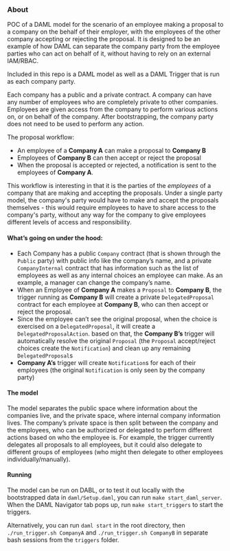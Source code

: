 ### About
POC of a DAML model for the scenario of an employee making a proposal to a company on the behalf of their employer, with the employees of the other company accepting or rejecting the proposal. It is designed to be an example of how DAML can separate the company party from the employee parties who can act on behalf of it, without having to rely on an external IAM/RBAC.

Included in this repo is a DAML model as well as a DAML Trigger that is run as each company party.

Each company has a public and a private contract. A company can have any number of employees who are completely private to other companies. Employees are given access from the company to perform various actions on, or on behalf of the company. After bootstrapping, the company party does not need to be used to perform any action.

The proposal workflow:
-   An employee of a  **Company A**  can make a proposal to  **Company B**
-   Employees of  **Company B**  can then accept or reject the proposal
-   When the proposal is accepted or rejected, a notification is sent to the employees of  **Company A**.

This workflow is interesting in that it is the parties of the _employees_ of a company that are making and accepting the proposals. Under a single party model, the company's party would have to make and accept the proposals themselves - this would require employees to have to share access to the company's party, without any way for the company to give employees different levels of access and responsibility.

#### What’s going on under the hood:
-   Each Company has a public `Company` contract (that is shown through the `Public` party) with public info like the company’s name, and a private `CompanyInternal` contract that has information such as the list of employees as well as any internal choices an employee can make. As an example, a manager can change the company’s name.
-   When an Employee of  **Company A**  makes a `Proposal` to  **Company B**, the trigger running as  **Company B** will create a private `DelegatedProposal` contract for each employee at  **Company B**, who can then accept or reject the proposal.
-   Since the employee can’t see the original proposal, when the choice is exercised on a `DelegatedProposal`, it will create a `DelegatedProposalAction`. based on that, the  **Company B’s**  trigger will automatically resolve the original `Proposal` (the `Proposal` accept/reject choices create the `Notification`) and clean up any remaining `DelegatedProposal`s
-   **Company A’s** trigger will create  `Notification`s for each of their employees (the original  `Notification`  is only seen by the company party)

#### The model
The model separates the public space where information about the companies live, and the private space, where internal company information lives. The company’s private space is then split between the company and the employees, who can be authorized or delegated to perform different actions based on who the employee is. For example, the trigger currently delegates all proposals to all employees, but it could also delegate to different groups of employees (who might then delegate to other employees individually/manually).

#### Running
The model can be run on DABL, or to test it out locally with the bootstrapped data in `daml/Setup.daml`, you can run `make start_daml_server`. When the DAML Navigator tab pops up, run `make start_triggers` to start the triggers.

Alternatively, you can run `daml start` in the root directory, then `./run_trigger.sh CompanyA` and `./run_trigger.sh CompanyB` in separate bash sessions from the `triggers` folder.
